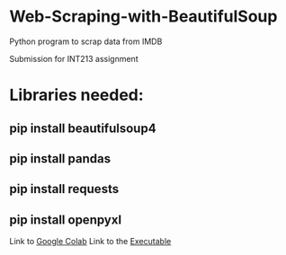 # Web-Scraping-with-BeautifulSoup
Python program to scrap data from IMDB

Submission for INT213 assignment

# Libraries needed:
## pip install beautifulsoup4
## pip install pandas
## pip install requests
## pip install openpyxl

Link to [Google Colab](https://colab.research.google.com/drive/1qwEihNC7edAGfxlkdF4svlktf5BfbP-4)
Link to the [Executable](https://drive.google.com/file/d/1KQWqTTzKM5VMpjtjLO0ENim5dL5G5KEp/view?usp=drivesdk)
